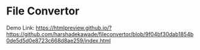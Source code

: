 # File Convertor

Demo Link: https://htmlpreview.github.io/?https://github.com/harshadekawade/fileconvertor/blob/9f04bf30dab1854b0de5d5d0e8723c668d8ae259/index.html

